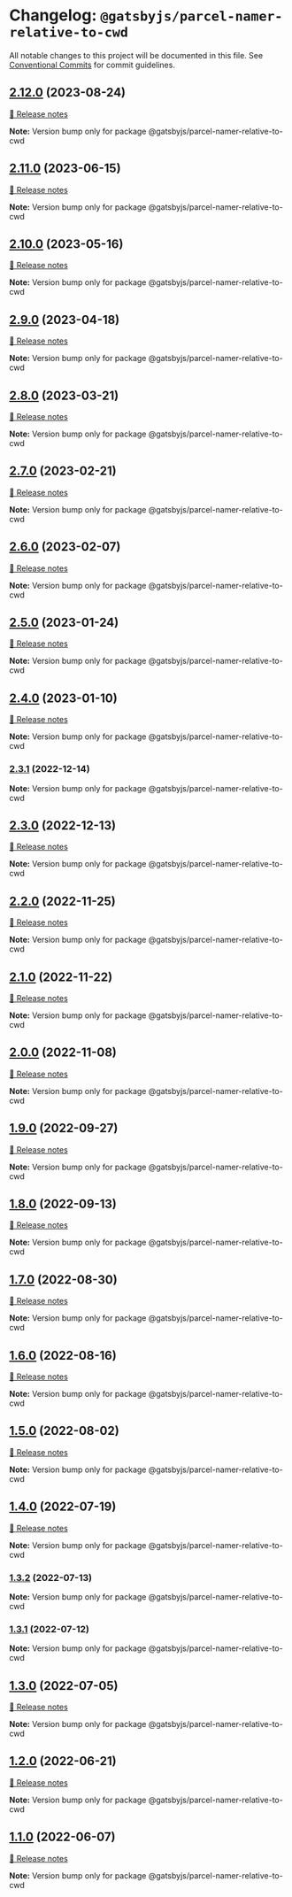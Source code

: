 # Changelog: `@gatsbyjs/parcel-namer-relative-to-cwd`

All notable changes to this project will be documented in this file.
See [Conventional Commits](https://conventionalcommits.org) for commit guidelines.

## [2.12.0](https://github.com/gatsbyjs/gatsby/commits/@gatsbyjs/parcel-namer-relative-to-cwd@2.12.0/packages/@gatsbyjs/parcel-namer-relative-to-cwd) (2023-08-24)

[🧾 Release notes](https://www.gatsbyjs.com/docs/reference/release-notes/v5.12)

**Note:** Version bump only for package @gatsbyjs/parcel-namer-relative-to-cwd

## [2.11.0](https://github.com/gatsbyjs/gatsby/commits/@gatsbyjs/parcel-namer-relative-to-cwd@2.11.0/packages/@gatsbyjs/parcel-namer-relative-to-cwd) (2023-06-15)

[🧾 Release notes](https://www.gatsbyjs.com/docs/reference/release-notes/v5.11)

**Note:** Version bump only for package @gatsbyjs/parcel-namer-relative-to-cwd

## [2.10.0](https://github.com/gatsbyjs/gatsby/commits/@gatsbyjs/parcel-namer-relative-to-cwd@2.10.0/packages/@gatsbyjs/parcel-namer-relative-to-cwd) (2023-05-16)

[🧾 Release notes](https://www.gatsbyjs.com/docs/reference/release-notes/v5.10)

**Note:** Version bump only for package @gatsbyjs/parcel-namer-relative-to-cwd

## [2.9.0](https://github.com/gatsbyjs/gatsby/commits/@gatsbyjs/parcel-namer-relative-to-cwd@2.9.0/packages/@gatsbyjs/parcel-namer-relative-to-cwd) (2023-04-18)

[🧾 Release notes](https://www.gatsbyjs.com/docs/reference/release-notes/v5.9)

**Note:** Version bump only for package @gatsbyjs/parcel-namer-relative-to-cwd

## [2.8.0](https://github.com/gatsbyjs/gatsby/commits/@gatsbyjs/parcel-namer-relative-to-cwd@2.8.0/packages/@gatsbyjs/parcel-namer-relative-to-cwd) (2023-03-21)

[🧾 Release notes](https://www.gatsbyjs.com/docs/reference/release-notes/v5.8)

**Note:** Version bump only for package @gatsbyjs/parcel-namer-relative-to-cwd

## [2.7.0](https://github.com/gatsbyjs/gatsby/commits/@gatsbyjs/parcel-namer-relative-to-cwd@2.7.0/packages/@gatsbyjs/parcel-namer-relative-to-cwd) (2023-02-21)

[🧾 Release notes](https://www.gatsbyjs.com/docs/reference/release-notes/v5.7)

**Note:** Version bump only for package @gatsbyjs/parcel-namer-relative-to-cwd

## [2.6.0](https://github.com/gatsbyjs/gatsby/commits/@gatsbyjs/parcel-namer-relative-to-cwd@2.6.0/packages/@gatsbyjs/parcel-namer-relative-to-cwd) (2023-02-07)

[🧾 Release notes](https://www.gatsbyjs.com/docs/reference/release-notes/v5.6)

**Note:** Version bump only for package @gatsbyjs/parcel-namer-relative-to-cwd

## [2.5.0](https://github.com/gatsbyjs/gatsby/commits/@gatsbyjs/parcel-namer-relative-to-cwd@2.5.0/packages/@gatsbyjs/parcel-namer-relative-to-cwd) (2023-01-24)

[🧾 Release notes](https://www.gatsbyjs.com/docs/reference/release-notes/v5.5)

**Note:** Version bump only for package @gatsbyjs/parcel-namer-relative-to-cwd

## [2.4.0](https://github.com/gatsbyjs/gatsby/commits/@gatsbyjs/parcel-namer-relative-to-cwd@2.4.0/packages/@gatsbyjs/parcel-namer-relative-to-cwd) (2023-01-10)

[🧾 Release notes](https://www.gatsbyjs.com/docs/reference/release-notes/v5.4)

**Note:** Version bump only for package @gatsbyjs/parcel-namer-relative-to-cwd

### [2.3.1](https://github.com/gatsbyjs/gatsby/commits/@gatsbyjs/parcel-namer-relative-to-cwd@2.3.1/packages/@gatsbyjs/parcel-namer-relative-to-cwd) (2022-12-14)

**Note:** Version bump only for package @gatsbyjs/parcel-namer-relative-to-cwd

## [2.3.0](https://github.com/gatsbyjs/gatsby/commits/@gatsbyjs/parcel-namer-relative-to-cwd@2.3.0/packages/@gatsbyjs/parcel-namer-relative-to-cwd) (2022-12-13)

[🧾 Release notes](https://www.gatsbyjs.com/docs/reference/release-notes/v5.3)

**Note:** Version bump only for package @gatsbyjs/parcel-namer-relative-to-cwd

## [2.2.0](https://github.com/gatsbyjs/gatsby/commits/@gatsbyjs/parcel-namer-relative-to-cwd@2.2.0/packages/@gatsbyjs/parcel-namer-relative-to-cwd) (2022-11-25)

[🧾 Release notes](https://www.gatsbyjs.com/docs/reference/release-notes/v5.2)

**Note:** Version bump only for package @gatsbyjs/parcel-namer-relative-to-cwd

## [2.1.0](https://github.com/gatsbyjs/gatsby/commits/@gatsbyjs/parcel-namer-relative-to-cwd@2.1.0/packages/@gatsbyjs/parcel-namer-relative-to-cwd) (2022-11-22)

[🧾 Release notes](https://www.gatsbyjs.com/docs/reference/release-notes/v5.1)

**Note:** Version bump only for package @gatsbyjs/parcel-namer-relative-to-cwd

## [2.0.0](https://github.com/gatsbyjs/gatsby/commits/@gatsbyjs/parcel-namer-relative-to-cwd@2.0.0/packages/@gatsbyjs/parcel-namer-relative-to-cwd) (2022-11-08)

[🧾 Release notes](https://www.gatsbyjs.com/docs/reference/release-notes/v5.0)

**Note:** Version bump only for package @gatsbyjs/parcel-namer-relative-to-cwd

## [1.9.0](https://github.com/gatsbyjs/gatsby/commits/@gatsbyjs/parcel-namer-relative-to-cwd@1.9.0/packages/@gatsbyjs/parcel-namer-relative-to-cwd) (2022-09-27)

[🧾 Release notes](https://www.gatsbyjs.com/docs/reference/release-notes/v4.24)

**Note:** Version bump only for package @gatsbyjs/parcel-namer-relative-to-cwd

## [1.8.0](https://github.com/gatsbyjs/gatsby/commits/@gatsbyjs/parcel-namer-relative-to-cwd@1.8.0/packages/@gatsbyjs/parcel-namer-relative-to-cwd) (2022-09-13)

[🧾 Release notes](https://www.gatsbyjs.com/docs/reference/release-notes/v4.23)

**Note:** Version bump only for package @gatsbyjs/parcel-namer-relative-to-cwd

## [1.7.0](https://github.com/gatsbyjs/gatsby/commits/@gatsbyjs/parcel-namer-relative-to-cwd@1.7.0/packages/@gatsbyjs/parcel-namer-relative-to-cwd) (2022-08-30)

[🧾 Release notes](https://www.gatsbyjs.com/docs/reference/release-notes/v4.22)

**Note:** Version bump only for package @gatsbyjs/parcel-namer-relative-to-cwd

## [1.6.0](https://github.com/gatsbyjs/gatsby/commits/@gatsbyjs/parcel-namer-relative-to-cwd@1.6.0/packages/@gatsbyjs/parcel-namer-relative-to-cwd) (2022-08-16)

[🧾 Release notes](https://www.gatsbyjs.com/docs/reference/release-notes/v4.21)

**Note:** Version bump only for package @gatsbyjs/parcel-namer-relative-to-cwd

## [1.5.0](https://github.com/gatsbyjs/gatsby/commits/@gatsbyjs/parcel-namer-relative-to-cwd@1.5.0/packages/@gatsbyjs/parcel-namer-relative-to-cwd) (2022-08-02)

[🧾 Release notes](https://www.gatsbyjs.com/docs/reference/release-notes/v4.20)

**Note:** Version bump only for package @gatsbyjs/parcel-namer-relative-to-cwd

## [1.4.0](https://github.com/gatsbyjs/gatsby/commits/@gatsbyjs/parcel-namer-relative-to-cwd@1.4.0/packages/@gatsbyjs/parcel-namer-relative-to-cwd) (2022-07-19)

[🧾 Release notes](https://www.gatsbyjs.com/docs/reference/release-notes/v4.19)

**Note:** Version bump only for package @gatsbyjs/parcel-namer-relative-to-cwd

### [1.3.2](https://github.com/gatsbyjs/gatsby/commits/@gatsbyjs/parcel-namer-relative-to-cwd@1.3.2/packages/@gatsbyjs/parcel-namer-relative-to-cwd) (2022-07-13)

**Note:** Version bump only for package @gatsbyjs/parcel-namer-relative-to-cwd

### [1.3.1](https://github.com/gatsbyjs/gatsby/commits/@gatsbyjs/parcel-namer-relative-to-cwd@1.3.1/packages/@gatsbyjs/parcel-namer-relative-to-cwd) (2022-07-12)

**Note:** Version bump only for package @gatsbyjs/parcel-namer-relative-to-cwd

## [1.3.0](https://github.com/gatsbyjs/gatsby/commits/@gatsbyjs/parcel-namer-relative-to-cwd@1.3.0/packages/@gatsbyjs/parcel-namer-relative-to-cwd) (2022-07-05)

[🧾 Release notes](https://www.gatsbyjs.com/docs/reference/release-notes/v4.18)

**Note:** Version bump only for package @gatsbyjs/parcel-namer-relative-to-cwd

## [1.2.0](https://github.com/gatsbyjs/gatsby/commits/@gatsbyjs/parcel-namer-relative-to-cwd@1.2.0/packages/@gatsbyjs/parcel-namer-relative-to-cwd) (2022-06-21)

[🧾 Release notes](https://www.gatsbyjs.com/docs/reference/release-notes/v4.17)

**Note:** Version bump only for package @gatsbyjs/parcel-namer-relative-to-cwd

## [1.1.0](https://github.com/gatsbyjs/gatsby/commits/@gatsbyjs/parcel-namer-relative-to-cwd@1.1.0/packages/@gatsbyjs/parcel-namer-relative-to-cwd) (2022-06-07)

[🧾 Release notes](https://www.gatsbyjs.com/docs/reference/release-notes/v4.16)

**Note:** Version bump only for package @gatsbyjs/parcel-namer-relative-to-cwd

<a name="before-release-process"></a>
